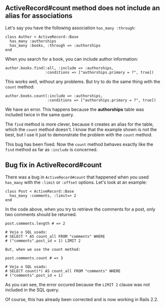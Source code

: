 ## ActiveRecord#count method does not include an alias for associations

Let's say you have the following association `has_many :through`:

	class Author < ActiveRecord::Base
	  has_many :authorships
	  has_many :books, :through => :authorships
	end

When you search for a book, you can include author information:

	author.books.find(:all, :include => :authorships,
	                  :conditions => ["authorships.primary = ?", true])

This works well, without any problems. But try to do the same thing with the `count` method:

	author.books.count(:include => :authorships,
	                   :conditions => ["authorships.primary = ?", true])

We have an error. This happens because the **authorships** table was included twice in the same query.

The `find` method is more clever, because it creates an alias for the table, which the `count` method doesn't. I know that the example shown is not the best, but I use it just to demonstrate the problem with the `count` method.

This bug has been fixed. Now the `count` method behaves exactly like the `find` method as far as `:include` is concerned.

## Bug fix in ActiveRecord#count

There was a bug in `ActiveRecord#count` that happened when you used `has_many` with the `:limit` or `:offset` options. Let's look at an example:

	class Post < ActiveRecord::Base
	  has_many :comments, :limit=> 2
	end

In the code above, when you try to retrieve the comments for a post, only two comments should be returned.

	post.comments.length # => 2

	# Veja o SQL usado:
	# SELECT * AS count_all FROM "comments" WHERE
	# ("comments".post_id = 1) LIMIT 2

	But, when we use the count method:

	post.comments.count # => 3

	# Veja o SQL usado:
	# SELECT count(*) AS count_all FROM "comments" WHERE
	# ("comments".post_id = 1)

As you can see, the error occured because the `LIMIT 2` clause was not included in the SQL query.

Of course, this has already been corrected and is now working in Rails 2.2.